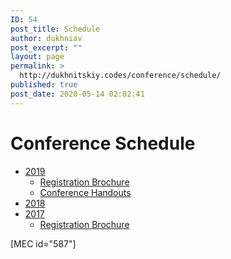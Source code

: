 ```yaml
---
ID: 54
post_title: Schedule
author: dukhniav
post_excerpt: ""
layout: page
permalink: >
  http://dukhnitskiy.codes/conference/schedule/
published: true
post_date: 2020-05-14 02:02:41
---
```

<h1>Conference Schedule</h1>		
				<nav data-toggle-icon="fas fa-align-justify fa-solid" data-close-icon="far fa-window-close fa-regular" data-full-width="yes"><ul id="menu-1-b413257"><li id="menu-item-665"><a href="#" class = "hfe-menu-item">2019</a>
<ul>
	<li id="menu-item-664"><a href="http://dukhnitskiy.codes/wp-content/uploads/2020/06/2019-WAEYC-Registration-Brochure-WEB.pdf" class = "hfe-sub-menu-item">Registration Brochure</a></li>
	<li id="menu-item-671"><a href="https://www.dropbox.com/sh/n5mvtzeyxarvipj/AACOH45F6AcYEnFq-FWkR49Wa?dl=0" class = "hfe-sub-menu-item">Conference Handouts</a></li>
</ul>
</li>
<li id="menu-item-672"><a href="#" class = "hfe-menu-item">2018</a></li>
<li id="menu-item-675"><a href="#" class = "hfe-menu-item">2017</a>
<ul>
	<li id="menu-item-674"><a href="http://dukhnitskiy.codes/wp-content/uploads/2020/06/2017-WAEYC-Registration-Brochure.pdf" class = "hfe-sub-menu-item">Registration Brochure</a></li>
</ul>
</li>
</ul></nav>              
		[MEC id="587"]